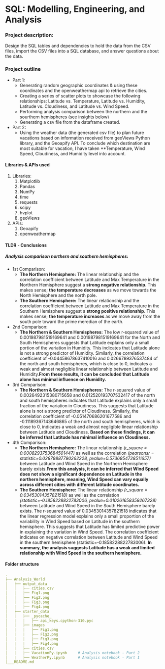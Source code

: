 # SQL: Modelling, Engineering, and Analysis 

### Project description:
Design the SQL tables and dependencies to hold the data from the CSV files, import the CSV files into a SQL database, and answer questions about the data.
### Project outline
- Part 1:
    - Generating random geographic coordinates & using these coordinates and the openweathermap api to retrieve the cities. 
    - Creating a series of scatter plots to showcase the following relationships: Latitude vs. Temperature, Latitude vs. Humidity, Latitude vs. Cloudiness, and Latitude vs. Wind Speed. 
    - Performing analysis comparison between the northern and the sourthern hemispheres (see insights below)
    - Generating a csv file from the dataframe created. 
- Part 2:
    - Using the weather data (the generated csv file) to plan future vacations based on information received from geoViews Python library, and the Geoapify API. To conclude which destination are most suitable for vacation, I have taken **Temperature, Wind Speed, Cloudiness, and Humidity level into account. 

#### Libraries & APIs used
1. Libraries: 
    1. Matplotlib
    2. Pandas
    3. NumPy
    4. time
    5. requests
    6. scipy
    7. hvplot
    8. geoViews
2. APIs:
    1. Geoapify
    2. openweathermap


#### TLDR - Conclusions
##### Analysis comparison northern and southern hemispheres: 
*  1st Comparison: 
    * **The Northern Hemisphere:** The linear relationship and the correlation coefficient between Latitude and Max Temperature in the Northern Hemisphere suggest a **strong negative relationship**. This makes sense; **the temperature decreases** as we move towards the North Hemisphere and the north pole. 
    * **The Southern Hemisphere:** The linear relationship and the correlation coefficient between Latitude and Max Temperature in the Southern Hemisphere suggest a **strong positive relationship**. This makes sense; **the temperature increases** as we move away from the south pole toward the prime meredian of the earth.  
* 2nd Comparison: 
    * **The Northern &  Southern Hemispheres:** The low r-squared value of 0.001987981519169641 and 0.001987981519169641 for the North and South Hemispheres suggests that Latitude explains only a small portion of the variation in Humidity. This indicates that Latitude alone is not a strong predictor of Humidity. Similarly, the correlation coefficient of -0.04458678637410016 and 0.0266789376537484 of the north and south hemispheres, which is close to 0, indicates a weak and almost negligible linear relationship between Latitude and Humidity.**From these results, it can be concluded that Latitude alone has minimal influence on Humidity.**
* 3rd Comparison:
    * **The Northern &  Southern Hemispheres:** The r-squared value of 0.0026492315380715658 and 0.012520193707532417 of the north and south hemispheres indicates that Latitude explains only a small fraction of the variation in Cloudiness. This suggests that Latitude alone is not a strong predictor of Cloudiness. Similarly, the correlation coefficient of -0.051470686201677586 and -0.11189367143646865 of the north and south hemispheres, which is close to 0, indicates a weak and almost negligible linear relationship between Latitude and Cloudiness. **Based on these findings, it can be inferred that Latitude has minimal influence on Cloudiness.**
* 4th Comparison: 
    * **The Northern Hemisphere:** The linear relationship *(r_square  = 0.0008293753684501447)* as well as the correlation *(pearsonsr = statistic=0.02879887790262228, pvalue=0.5736954728511657)* between Latitude and Wind Speed in the Northern Hemisphere barely exists.**From this analysis, it can be inferred that Wind Speed does not show a significant dependence on Latitude in the northern hemisphere, meaning, Wind Speed can vary equally across different cities with different latitude coordinates.** 
    * **The Southern Hemisphere:** The linear relationship *(r_square =  0.03453014357821518)* as well as the correlation *(statistic=-0.1858228822783006, pvalue=0.010261658359267328)* between Latitude and Wind Speed in the South Hemisphere barely exists. The r-squared value of 0.03453014357821518 indicates that the linear regression model explains only a small proportion of the variability in Wind Speed based on Latitude in the southern hemisphere. This suggests that Latitude has limited predictive power in explaining the variation in Wind Speed. The correlation coefficient indicates on negative correlation between Latitude and Wind Speed in the southern hemisphere (statistic=-0.1858228822783006). **In summary, the analysis suggests Latitude has a weak and limited relationship with Wind Speed in the southern hemisphere.**

#### Folder structure
``` yml
.
├── Analysis_World
│   ├── output_data                      
│   │   ├── cities.csv                           
│   │   ├── Fig1.png
│   │   ├── Fig2.png  
│   |   ├── Fig3.png
│   |   ├── Fig4.png 
│   ├── starter_data
│   |   ├── _pycache_
│   |   |   ├── api_keys.cpython-310.pyc 
│   |   ├── images
│   |   |   ├── Fig1.png 
│   |   |   ├── Fig2.png 
│   |   |   ├── Fig3.png 
│   |   |   ├── Fig4.png 
│   |   ├── cities.csv 
│   |   ├── VacationPy.ipynb     # Analysis notebook - Part 2
│   |   ├── WeatherPy.ipynb      # Analysis notebook - Part 1                    
|___README.md
``` 
